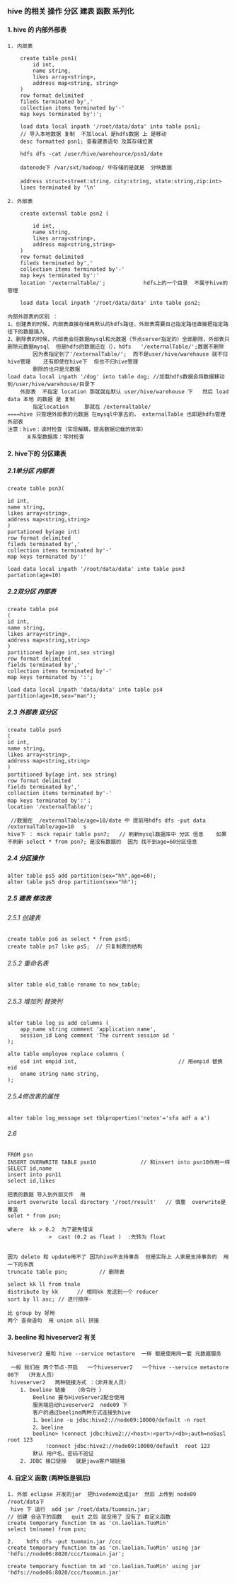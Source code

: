 



### hive 的相关 操作 分区 建表 函数 系列化 


#### 1. hive 的 内部外部表
	
	1. 内部表 
		
		create table psn1(
			id int,
			name string,
			likes array<string>,
			address map<string, string>
		)
		row format delimited
		fileds terminated by','
		collection items terminated by'-'
		map keys terminated by':';
		
		load data local inpath '/root/data/data' into table psn1;
		// 导入本地数据 复制  不加local 是hdfs数据 上 是移动
		desc formatted psn1; 查看建表语句 及其存储位置
		
		hdfs dfs -cat /user/hive/warehource/psn1/date 
		
		datenode下 /var/sxt/hadoop/ 中存储的是就是  分块数据
		
		address struct<street:string，city:string, state:string,zip:int> 
		lines terminated by '\n'

	2. 外部表
	
		create external table psn2 (
			
			id int,
			name string,
			likes array<string>,
			address map<string,string>
		)
		row format delimited
		fileds terminated by','
		collection items terminated by'-'
		map keys terminated by':'
		location '/externalTable/';            hdfs上的一个目录  不属于hive的管理
	
		load data local inpath '/root/data/data' into table psn2;
		
	
>  
	内部外部表的区别 ：
	1、创建表的时候，内部表直接存储再默认的hdfs路径，外部表需要自己指定路径直接把指定路径下的数据插入
	2、删除表的时候，内部表会将数据mysql和元数据（节点server指定的）全部删除，外部表只删除元数据mysql  但是hdfs的数据还在（），hdfs   '/externalTable/';数据不删除
			因为表指定到了'/externalTable/';  而不是user/hive/warehouse 就不归 hive管理    还有即使在hive下  但也不归hive管理 
			删除的也只是元数据
	load data local inpath '/dog' into table dog; //加载hdfs数据会将数据移动到/user/hive/warehouse/目录下
		外部表  不指定 location 那就就在默认 user/hive/warehouse 下   然后 load data 本地 的数据 是 复制  
			指定location     那就在 /externaltable/
	====hive 只管理外部表的元数据 在mysql中拿去的， externalTable 也即是hdfs管理外部表
	注意：hive：读时检查（实现解耦，提高数据记载的效率）
		  关系型数据库：写时检查
		
#### 2. hive下的 分区建表

##### 2.1单分区 内部表

	create table psn3(
	
	id int,
	name string,
	likes array<string>,
	address map<string,string>
	)
	partationed by(age int)
	row format delimited
	fileds terminated by','
	collection items terminated by'-'
	map keys terminated by':'
	
	load data local inpath '/root/data/data' into table psn3 partation(age=10)

##### 2.2双分区 内部表

	create table ps4
	(
	id int,
	name string,
	likes array<string>,
	address map<string,string>
	)
	partitioned by(age int,sex string)
	row format delimited 
	fields terminated by','
	collection items terminated by'-'
	map keys terminated by ':';

	load data local inpath 'data/data' into table ps4 partition(age=10,sex="man");
	
##### 2.3 外部表 双分区

	create table psn5
	(
	id int,
	name string,
	likes array<string>,
	address map<string,string>
	) 
	partitioned by(age int，sex string)
	row format delimited
	fields terminated by','
	collection items terminated by'-'
	map keys terminated by':'；
	location '/externalTable/';

	 //数据在  /externalTable/age=10/date 中 提前用hdfs dfs -put data /externalTable/age=10   s
	hive下 ： msck repair table psn7;   // 刷新mysql数据库中 分区 信息    如果不刷新 select * from psn7; 是没有数据的  因为 找不到age=60分区信息  
	
##### 2.4 分区操作 
	alter table ps5 add partition(sex="hh",age=60);
	alter table ps5 drop partition(sex="hh");
	
	
##### 2.5 建表 修改表


######	2.5.1 创建表
	create table ps6 as select * from psn5;
	create table ps7 like ps5;  // 只复制表的结构



######	2.5.2 重命名表
	alter table old_table rename to new_table;


######	2.5.3 增加列 替换列
	alter table log_ss add columns (
		app_name string comment 'application name',
		session_id Long comment 'The current session id '
	);

	alte table employee replace columns (
		eid int empid int,                                // 用empid 替换 eid
		ename string name string,                        
	);


######	2.5.4修改表的属性
	alter table log_message set tblproperties('notes'='sfa adf a a')

###### 2.6	
	
	FROM psn        
	INSERT OVERWRITE TABLE psn10              // 和insert into psn10作用一样
	SELECT id,name
	insert into psn11
	select id,likes

	把表的数据 导入到外部文件  用
	insert overwrite local directory '/root/result'   // 慎重  overwrite是覆盖 
	selet * from psn;

	where  kk > 0.2  为了避免错误 
                 >  cast (0.2 as float )  :先转为 float
	

	因为 delete 和 update用不了 因为hive不支持事务  但是实际上 人家是支持事务的  用一下的东西
	truncate table psn;          // 删除表

	select kk ll from tnale 
	distribute by kk      // 相同kk 发送到一个 reducer
	sort by ll asc;	// 进行排序· 

	比 group by 好用
	两个 查询语句  用 union all 拼接

	
#### 3. 	beeline  和 hiveserver2 有关
	hiveserver2 是和 hive --service metastore  一样 都是使用同一套 元数据服务 

	 一般 我们在 两个节点·开启   一个hiveserver2   一个hive --service metastore   08下  （开发人员）
	 hiveserver2   两种链接方式 ：（非开发人员）
		1. beeline 链接   （命令行 ）
			Beeline 要与HiveServer2配合使用
			服务端启动hiveserver2  node09 下      
			客户的通过beeline两种方式连接到hive
			1、beeline -u jdbc:hive2://node09:10000/default -n root
			2、beeline
			beeline> !connect jdbc:hive2://<host>:<port>/<db>;auth=noSasl root 123
				!connect jdbc:hive2://node09:10000/default  root 123
			默认 用户名、密码不验证
		2. JDBC 接口链接   就是java客户端链接  

#### 4.  自定义 函数 (两种饭是钢后)

>
  	1. 外部 eclipse 开发的jar  把hivedemo达成jar  然后 上传到 node09   /root/data下 
	 hive 下 运行  add jar /root/data/tuomain.jar;
	// 创建 会话下的函数   quit 之后 就没用了 没有了 自定义函数
 	create temporary function tm as 'cn.laolian.TuoMin'
	select tm(name) from psn;
	
	2.    hdfs dfs -put tuomain.jar /ccc
	create temporary function tm as 'cn.laolian.TuoMin' using jar 'hdfs://node06:8020/ccc/tuomain.jar';

	create temporary function tm ad 'cn.laolian.TuoMin' using jar 'hdfs://node06:8020/ccc/tuoamin.jar'

	
	
	
	
	
	
	
	